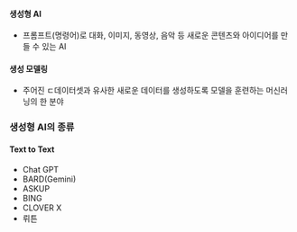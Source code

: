 #### 생성형 AI
- 프롬프트(명령어)로 대화, 이미지, 동영상, 음악 등 새로운 콘텐츠와 아이디어를 만들 수 있는 AI

#### 생성 모델링
- 주어진 ㄷ데이터셋과 유사한 새로운 데이터를 생성하도록 모델을 훈련하는 머신러닝의 한 분야

### 생성형 AI의 종류
#### Text to Text
- Chat GPT
- BARD(Gemini)
- ASKUP
- BING
- CLOVER X
- 뤼튼